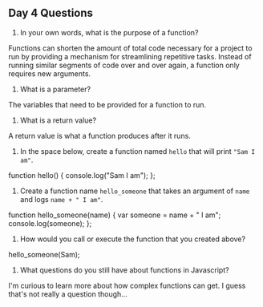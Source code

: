 ## Day 4 Questions

1. In your own words, what is the purpose of a function?

Functions can shorten the amount of total code necessary for a project to run by
providing a mechanism for streamlining repetitive tasks. Instead of running
similar segments of code over and over again, a function only requires new
arguments.

1. What is a parameter?

The variables that need to be provided for a function to run.

1. What is a return value?

A return value is what a function produces after it runs.

1. In the space below, create a function named `hello` that will print `"Sam I am"`.

function hello() {
  console.log("Sam I am");
};

1. Create a function name `hello_someone` that takes an argument of `name` and logs `name + " I am"`.

function hello_someone(name) {
  var someone = name + " I am";
  console.log(someone);
};

1. How would you call or execute the function that you created above?

hello_someone(Sam);

1. What questions do you still have about functions in Javascript?

I'm curious to learn more about how complex functions can get. I guess that's
not really a question though...
